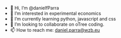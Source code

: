 - 👋 Hi, I’m @danielfParra
- 👀 I’m interested in experimental economics
- 🌱 I’m currently learning python, javascript and css
- 💞️ I’m looking to collaborate on oTree coding.
- 📫 How to reach me: daniel.parra@wzb.eu

<!---
danielfParra/danielfParra is a ✨ special ✨ repository because its `README.md` (this file) appears on your GitHub profile.
You can click the Preview link to take a look at your changes.
--->
